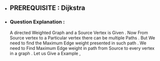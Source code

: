 - ## PREREQUISITE : Dijkstra 
- ### Question Explanation :
  A directed Weighted Graph and a Source Vertex is Given . Now From Source vertex to a Particular vertex there can be multiple Paths . But We need to find the Maximum Edge weight
  presented in such path . We need to Find Maximum Edge weight in path from Source to every vertex in a graph . Let us Give a Example , <br><br>
  
